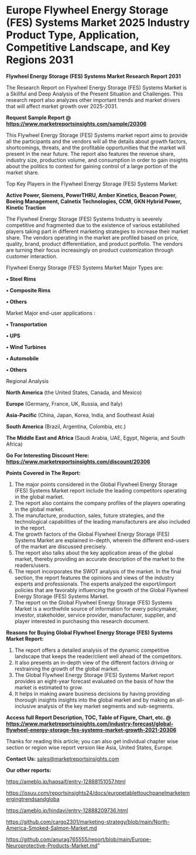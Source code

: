 # Europe Flywheel Energy Storage (FES) Systems Market 2025 Industry Product Type, Application, Competitive Landscape, and Key Regions 2031

<strong>Flywheel Energy Storage (FES) Systems Market Research Report 2031</strong>

The Research Report on Flywheel Energy Storage (FES) Systems Market is a Skillful and Deep Analysis of the Present Situation and Challenges. This research report also analyzes other important trends and market drivers that will affect market growth over 2025-2031.

<strong>Request Sample Report @ <a href=https://www.marketreportsinsights.com/sample/20306>https://www.marketreportsinsights.com/sample/20306</a></strong>

This Flywheel Energy Storage (FES) Systems market report aims to provide all the participants and the vendors will all the details about growth factors, shortcomings, threats, and the profitable opportunities that the market will present in the near future. The report also features the revenue share, industry size, production volume, and consumption in order to gain insights about the politics to contest for gaining control of a large portion of the market share.

Top Key Players in the Flywheel Energy Storage (FES) Systems Market:

<strong>Active Power, Siemens, PowerTHRU, Amber Kinetics, Beacon Power, Boeing Management, Calnetix Technologies, CCM, GKN Hybrid Power, Kinetic Traction</strong>

The Flywheel Energy Storage (FES) Systems Industry is severely competitive and fragmented due to the existence of various established players taking part in different marketing strategies to increase their market share. The vendors operating in the market are profiled based on price, quality, brand, product differentiation, and product portfolio. The vendors are turning their focus increasingly on product customization through customer interaction.

Flywheel Energy Storage (FES) Systems Market Major Types are:

<strong>• Steel Rims

• Composite Rims

• Others</strong>

Market Major end-user applications :

<strong>• Transportation

• UPS

• Wind Turbines

• Automobile

• Others</strong>

Regional Analysis

</u><strong><b>North America</b></strong> (the United States, Canada, and Mexico)

<strong><b>Europe </b></strong>(Germany, France, UK, Russia, and Italy)

<strong><b>Asia-Pacific</b></strong> (China, Japan, Korea, India, and Southeast Asia)

<strong><b>South America</b></strong> (Brazil, Argentina, Colombia, etc.)

<strong><b>The Middle East and Africa</b></strong> (Saudi Arabia, UAE, Egypt, Nigeria, and South Africa)

<strong>Go For Interesting Discount Here: <a href=https://www.marketreportsinsights.com/discount/20306>https://www.marketreportsinsights.com/discount/20306</a></strong>

<strong>Points Covered in The Report:</strong>
<ol>
  <li>The major points considered in the Global Flywheel Energy Storage (FES) Systems Market report include the leading competitors operating in the global market.</li>
  <li>The report also contains the company profiles of the players operating in the global market.</li>
  <li>The manufacture, production, sales, future strategies, and the technological capabilities of the leading manufacturers are also included in the report.</li>
  <li>The growth factors of the Global Flywheel Energy Storage (FES) Systems Market are explained in-depth, wherein the different end-users of the market are discussed precisely.</li>
  <li>The report also talks about the key application areas of the global market, thereby providing an accurate description of the market to the readers/users.</li>
  <li>The report incorporates the SWOT analysis of the market. In the final section, the report features the opinions and views of the industry experts and professionals. The experts analyzed the export/import policies that are favorably influencing the growth of the Global Flywheel Energy Storage (FES) Systems Market.</li>
  <li>The report on the Global Flywheel Energy Storage (FES) Systems Market is a worthwhile source of information for every policymaker, investor, stakeholder, service provider, manufacturer, supplier, and player interested in purchasing this research document.</li>
</ol>
<strong>Reasons for Buying Global Flywheel Energy Storage (FES) Systems Market Report:</strong>

<ol>
  <li>The report offers a detailed analysis of the dynamic competitive landscape that keeps the reader/client well ahead of the competitors.</li>
  <li>It also presents an in-depth view of the different factors driving or restraining the growth of the global market.</li>
  <li>The Global Flywheel Energy Storage (FES) Systems Market report provides an eight-year forecast evaluated on the basis of how the market is estimated to grow.</li>
  <li>It helps in making aware business decisions by having providing thorough insights insights into the global market and by making an all-inclusive analysis of the key market segments and sub-segments.</li>
</ol>
<strong>Access full Report Description, TOC, Table of Figure, Chart, etc. @ <a href=https://www.marketreportsinsights.com/industry-forecast/global-flywheel-energy-storage-fes-systems-market-growth-2021-20306>https://www.marketreportsinsights.com/industry-forecast/global-flywheel-energy-storage-fes-systems-market-growth-2021-20306</a></strong>


Thanks for reading this article; you can also get individual chapter wise section or region wise report version like Asia, United States, Europe.

<strong>Contact Us:</strong>
sales@marketreportsinsights.com

<strong>Our other reports:</strong>

<a href=https://ameblo.jp/haqsaif/entry-12888151057.html>https://ameblo.jp/haqsaif/entry-12888151057.html</a>

<a href=https://issuu.com/reportsinsights24/docs/europetablettouchpanelmarketemergingtrendsandgloba>https://issuu.com/reportsinsights24/docs/europetablettouchpanelmarketemergingtrendsandgloba</a>

<a href=https://ameblo.jp/hindavi/entry-12888209736.html>https://ameblo.jp/hindavi/entry-12888209736.html</a>

<a href=https://github.com/cargo2301/marketing-strategy/blob/main/North-America-Smoked-Salmon-Market.md>https://github.com/cargo2301/marketing-strategy/blob/main/North-America-Smoked-Salmon-Market.md</a>

<a href=https://github.com/anurag765555/report/blob/main/Europe-Neuroprotective-Products-Market.md>https://github.com/anurag765555/report/blob/main/Europe-Neuroprotective-Products-Market.md</a>"
